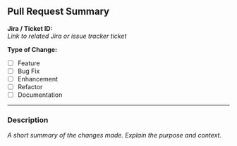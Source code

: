 ## Pull Request Summary

**Jira / Ticket ID:**  
_Link to related Jira or issue tracker ticket_

**Type of Change:**  
- [ ] Feature  
- [ ] Bug Fix  
- [ ] Enhancement  
- [ ] Refactor  
- [ ] Documentation  

---

### Description
_A short summary of the changes made. Explain the purpose and context._